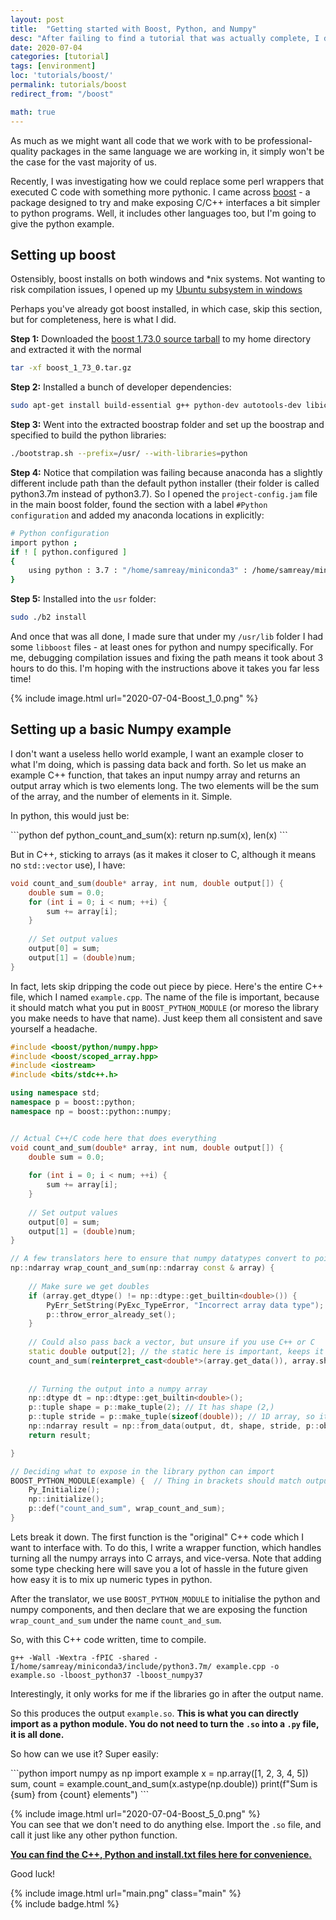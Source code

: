 ```yaml
---
layout: post
title:  "Getting started with Boost, Python, and Numpy"
desc: "After failing to find a tutorial that was actually complete, I decided to make one myself."
date: 2020-07-04
categories: [tutorial]
tags: [environment]
loc: 'tutorials/boost/'
permalink: tutorials/boost 
redirect_from: "/boost"

math: true
---
```


As much as we might want all code that we work with to be professional-quality packages in the same language we are working in, it simply won't be the case for the vast majority of us.

Recently, I was investigating how we could replace some perl wrappers that executed C code with something more pythonic. I came across [boost](https://www.boost.org/) - a package designed to try and make exposing C/C++ interfaces a bit simpler to python programs. Well, it includes other languages too, but I'm going to give the python example.

## Setting up boost

Ostensibly, boost installs on both windows and \*nix systems. Not wanting to risk compilation issues, I opened up my [Ubuntu subsystem in windows](https://docs.microsoft.com/en-us/windows/wsl/install-win10)

Perhaps you've already got boost installed, in which case, skip this section, but for completeness, here is what I did.

**Step 1:** Downloaded the [boost 1.73.0 source tarball](https://dl.bintray.com/boostorg/release/1.73.0/source/boost_1_73_0.tar.gz) to my home directory and extracted it with the normal 

```bash
tar -xf boost_1_73_0.tar.gz
```

**Step 2:** Installed a bunch of developer dependencies:

```bash
sudo apt-get install build-essential g++ python-dev autotools-dev libicu-dev build-essential libbz2-dev libboost-all-dev
```

**Step 3:** Went into the extracted boostrap folder and set up the boostrap and specified to build the python libraries:

```bash
./bootstrap.sh --prefix=/usr/ --with-libraries=python
```

**Step 4:** Notice that compilation was failing because anaconda has a slightly different include path than the default python installer (their folder is called python3.7m instead of python3.7). So I opened the `project-config.jam` file in the main boost folder, found the section with a label `#Python configuration` and added my anaconda locations in explicitly:

```bash
# Python configuration
import python ;
if ! [ python.configured ]
{
    using python : 3.7 : "/home/samreay/miniconda3" : /home/samreay/miniconda3/include/python3.7m ;
}
```

**Step 5:** Installed into the `usr` folder:

```bash
sudo ./b2 install
```

And once that was all done, I made sure that under my `/usr/lib` folder I had some `libboost` files - at least ones for python and numpy specifically. For me, debugging compilation issues and fixing the path means it took about 3 hours to do this. I'm hoping with the instructions above it takes you far less time!

{% include image.html url="2020-07-04-Boost_1_0.png"  %}    
## Setting up a basic Numpy example

I don't want a useless hello world example, I want an example closer to what I'm doing, which is passing data back and forth. So let us make an example C++ function, that takes an input numpy array and returns an output array which is two elements long. The two elements will be the sum of the array, and the number of elements in it. Simple.

In python, this would just be:

<div class=" reduced-code" markdown="1">
```python
def python_count_and_sum(x):
    return np.sum(x), len(x)
```
</div>

But in C++, sticking to arrays (as it makes it closer to C, although it means no `std::vector` use), I have:

```cpp
void count_and_sum(double* array, int num, double output[]) {
    double sum = 0.0;
    for (int i = 0; i < num; ++i) {
        sum += array[i];
    }
    
    // Set output values
    output[0] = sum;
    output[1] = (double)num;
}
```

In fact, lets skip dripping the code out piece by piece. Here's the entire C++ file, which I named `example.cpp`. The name of the file is important, because it should match what you put in `BOOST_PYTHON_MODULE` (or moreso the library you make needs to have that name). Just keep them all consistent and save yourself a headache.

```cpp
#include <boost/python/numpy.hpp>
#include <boost/scoped_array.hpp>
#include <iostream>
#include <bits/stdc++.h> 

using namespace std;
namespace p = boost::python;
namespace np = boost::python::numpy;


// Actual C++/C code here that does everything
void count_and_sum(double* array, int num, double output[]) {
    double sum = 0.0;
    
    for (int i = 0; i < num; ++i) {
        sum += array[i];
    }
     
    // Set output values
    output[0] = sum;
    output[1] = (double)num;
}

// A few translators here to ensure that numpy datatypes convert to pointers and what not
np::ndarray wrap_count_and_sum(np::ndarray const & array) {
    
    // Make sure we get doubles
    if (array.get_dtype() != np::dtype::get_builtin<double>()) {
        PyErr_SetString(PyExc_TypeError, "Incorrect array data type");
        p::throw_error_already_set();
    }
    
    // Could also pass back a vector, but unsure if you use C++ or C
    static double output[2]; // the static here is important, keeps it around!
    count_and_sum(reinterpret_cast<double*>(array.get_data()), array.shape(0), output);
        
        
    // Turning the output into a numpy array
    np::dtype dt = np::dtype::get_builtin<double>();
    p::tuple shape = p::make_tuple(2); // It has shape (2,)
    p::tuple stride = p::make_tuple(sizeof(double)); // 1D array, so its just size of double
    np::ndarray result = np::from_data(output, dt, shape, stride, p::object());
    return result;

}

// Deciding what to expose in the library python can import
BOOST_PYTHON_MODULE(example) {  // Thing in brackets should match output library name
    Py_Initialize();
    np::initialize();
    p::def("count_and_sum", wrap_count_and_sum);
}
```

Lets break it down. The first function is the "original" C++ code which I want to interface with. To do this, I write a wrapper function, which handles turning all the numpy arrays into C arrays, and vice-versa. Note that adding some type checking here will save you a lot of hassle in the future given how easy it is to mix up numeric types in python.

After the translator, we use `BOOST_PYTHON_MODULE` to initialise the python and numpy components, and then declare that we are exposing the function `wrap_count_and_sum` under the name `count_and_sum`.

So, with this C++ code written, time to compile.

```
g++ -Wall -Wextra -fPIC -shared -I/home/samreay/miniconda3/include/python3.7m/ example.cpp -o example.so -lboost_python37 -lboost_numpy37
```
Interestingly, it only works for me if the libraries go in after the output name.

So this produces the output `example.so`. **This is what you can directly import as a python module. You do not need to turn the `.so` into a `.py` file, it is all done.**

So how can we use it? Super easily:

<div class="" markdown="1">
```python
import numpy as np
import example
x = np.array([1, 2, 3, 4, 5])
sum, count = example.count_and_sum(x.astype(np.double))
print(f"Sum is {sum} from {count} elements")
```
</div>

{% include image.html url="2020-07-04-Boost_5_0.png"  %}    
You can see that we don't need to do anything else. Import the `.so` file, and call it just like any other python function. 

[**You can find the C++, Python and install.txt files here for convenience.**](/static/notebooks/boost/boost.zip)

Good luck!

{% include image.html url="main.png" class="main" %}    
{% include badge.html %}
